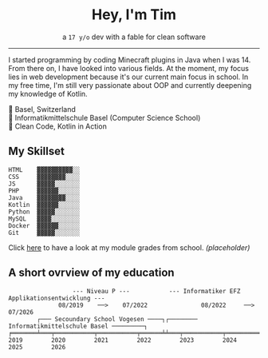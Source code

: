 <h1 align="center">Hey, I'm Tim</h1>
<p align="center">a <code>17 y/o</code> dev with a fable for clean software</p>

---

I started programming by coding Minecraft plugins in Java when I was 14. From there on, I have looked into various fields. At the moment, my focus lies in web development because it's our current main focus in school. In my free time, I'm still very passionate about OOP and currently deepening my knowledge of Kotlin.

📍 Basel, Switzerland<br>
🏫 Informatikmittelschule Basel (Computer Science School)<br>
📖 Clean Code, Kotlin in Action

## My Skillset

```
HTML    ▓▓▓▓▓▓▓▓▓▓░░
CSS     ▓▓▓▓▓▓▓▓░░░░
JS      ▓▓▓▓▓░░░░░░░
PHP     ▓▓▓▓▓▓░░░░░░
Java    ▓▓▓▓▓▓▓▓░░░░
Kotlin  ▓▓▓▓▓▓░░░░░░
Python  ▓▓▓▓▓░░░░░░░
MySQL   ▓▓▓▓░░░░░░░░
Docker  ▓▓▓▓▓▓░░░░░░
Git     ▓▓▓▓▓░░░░░░░
```

Click [here](https://github.com/user-attachments/files/15968857/Modulnotenubersicht_Peter_Muster.pdf "Module grades placeholder") to have a look at my module grades from school. *(placeholder)*

## A short ovrview of my education

```
                  --- Niveau P ---           --- Informatiker EFZ Applikationsentwicklung ---
              08/2019    ──>    07/2022               08/2022     ──>      07/2026
        ┌─── Secoundary School Vogesen ────┐┌──────── Informatikmittelschule Basel ─────────┐
╒═══════╧═══╤═══════════╤═══════════╤══════╧╧═══╤═══════════╤═══════════╤═══════════╤═══════╧════>
2019        2020        2021        2022        2023        2024        2025        2026
```
